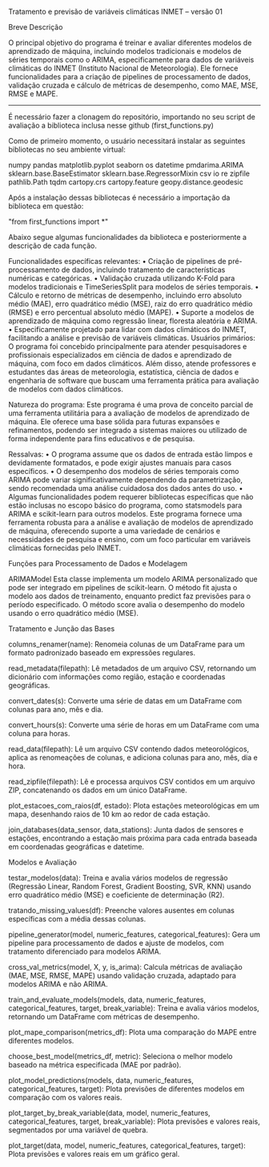Tratamento e previsão de variáveis climáticas INMET – versão 01

Breve Descrição

O principal objetivo do programa é treinar e avaliar diferentes modelos de aprendizado de máquina, incluindo modelos tradicionais e modelos de séries temporais como o ARIMA, especificamente para dados de variáveis climáticas do INMET (Instituto Nacional de Meteorologia). Ele fornece funcionalidades para a criação de pipelines de processamento de dados, validação cruzada e cálculo de métricas de desempenho, como MAE, MSE, RMSE e MAPE.

-----------------------------------------------------------------------------------------------------------------------

É necessário fazer a clonagem do repositório, importando no seu script de avaliação a biblioteca inclusa nesse github (first_functions.py)

Como de primeiro momento, o usuário necessitará instalar as seguintes bibliotecas no seu ambiente virtual:

numpy
pandas
matplotlib.pyplot
seaborn
os
datetime
pmdarima.ARIMA
sklearn.base.BaseEstimator
sklearn.base.RegressorMixin
csv
io
re
zipfile
pathlib.Path
tqdm
cartopy.crs
cartopy.feature
geopy.distance.geodesic

Após a instalação dessas bibliotecas é necessário a importação da biblioteca em questão:

"from first_functions import *"

Abaixo segue algumas funcionalidades da biblioteca e posteriormente a descrição de cada função.

Funcionalidades específicas relevantes:
•	Criação de pipelines de pré-processamento de dados, incluindo tratamento de características numéricas e categóricas.
•	Validação cruzada utilizando K-Fold para modelos tradicionais e TimeSeriesSplit para modelos de séries temporais.
•	Cálculo e retorno de métricas de desempenho, incluindo erro absoluto médio (MAE), erro quadrático médio (MSE), raiz do erro quadrático médio (RMSE) e erro percentual absoluto médio (MAPE).
•	Suporte a modelos de aprendizado de máquina como regressão linear, floresta aleatória e ARIMA.
•	Especificamente projetado para lidar com dados climáticos do INMET, facilitando a análise e previsão de variáveis climáticas.
Usuários primários: O programa foi concebido principalmente para atender pesquisadores e profissionais especializados em ciência de dados e aprendizado de máquina, com foco em dados climáticos. Além disso, atende professores e estudantes das áreas de meteorologia, estatística, ciência de dados e engenharia de software que buscam uma ferramenta prática para avaliação de modelos com dados climáticos.

Natureza do programa: Este programa é uma prova de conceito parcial de uma ferramenta utilitária para a avaliação de modelos de aprendizado de máquina. Ele oferece uma base sólida para futuras expansões e refinamentos, podendo ser integrado a sistemas maiores ou utilizado de forma independente para fins educativos e de pesquisa.

Ressalvas:
•	O programa assume que os dados de entrada estão limpos e devidamente formatados, e pode exigir ajustes manuais para casos específicos.
•	O desempenho dos modelos de séries temporais como ARIMA pode variar significativamente dependendo da parametrização, sendo recomendada uma análise cuidadosa dos dados antes do uso.
•	Algumas funcionalidades podem requerer bibliotecas específicas que não estão inclusas no escopo básico do programa, como statsmodels para ARIMA e scikit-learn para outros modelos.
Este programa fornece uma ferramenta robusta para a análise e avaliação de modelos de aprendizado de máquina, oferecendo suporte a uma variedade de cenários e necessidades de pesquisa e ensino, com um foco particular em variáveis climáticas fornecidas pelo INMET.



Funções para Processamento de Dados e Modelagem

ARIMAModel
Esta classe implementa um modelo ARIMA personalizado que pode ser integrado em pipelines de scikit-learn. O método fit ajusta o modelo aos dados de treinamento, enquanto predict faz previsões para o período especificado. O método score avalia o desempenho do modelo usando o erro quadrático médio (MSE).

Tratamento e Junção das Bases

columns_renamer(name): Renomeia colunas de um DataFrame para um formato padronizado baseado em expressões regulares.

read_metadata(filepath): Lê metadados de um arquivo CSV, retornando um dicionário com informações como região, estação e coordenadas geográficas.

convert_dates(s): Converte uma série de datas em um DataFrame com colunas para ano, mês e dia.

convert_hours(s): Converte uma série de horas em um DataFrame com uma coluna para horas.

read_data(filepath): Lê um arquivo CSV contendo dados meteorológicos, aplica as renomeações de colunas, e adiciona colunas para ano, mês, dia e hora.

read_zipfile(filepath): Lê e processa arquivos CSV contidos em um arquivo ZIP, concatenando os dados em um único DataFrame.

plot_estacoes_com_raios(df, estado): Plota estações meteorológicas em um mapa, desenhando raios de 10 km ao redor de cada estação.

join_databases(data_sensor, data_stations): Junta dados de sensores e estações, encontrando a estação mais próxima para cada entrada baseada em coordenadas geográficas e datetime.

Modelos e Avaliação

testar_modelos(data): Treina e avalia vários modelos de regressão (Regressão Linear, Random Forest, Gradient Boosting, SVR, KNN) usando erro quadrático médio (MSE) e coeficiente de determinação (R2).

tratando_missing_values(df): Preenche valores ausentes em colunas específicas com a média dessas colunas.

pipeline_generator(model, numeric_features, categorical_features): Gera um pipeline para processamento de dados e ajuste de modelos, com tratamento diferenciado para modelos ARIMA.

cross_val_metrics(model, X, y, is_arima): Calcula métricas de avaliação (MAE, MSE, RMSE, MAPE) usando validação cruzada, adaptado para modelos ARIMA e não ARIMA.

train_and_evaluate_models(models, data, numeric_features, categorical_features, target, break_variable): Treina e avalia vários modelos, retornando um DataFrame com métricas de desempenho.

plot_mape_comparison(metrics_df): Plota uma comparação do MAPE entre diferentes modelos.

choose_best_model(metrics_df, metric): Seleciona o melhor modelo baseado na métrica especificada (MAE por padrão).

plot_model_predictions(models, data, numeric_features, categorical_features, target): Plota previsões de diferentes modelos em comparação com os valores reais.

plot_target_by_break_variable(data, model, numeric_features, categorical_features, target, break_variable): Plota previsões e valores reais, segmentados por uma variável de quebra.

plot_target(data, model, numeric_features, categorical_features, target): Plota previsões e valores reais em um gráfico geral.
